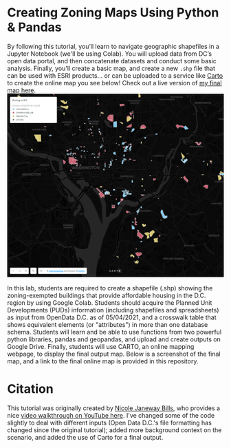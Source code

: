 # Creating Zoning Maps Using Python & Pandas
By following this tutorial, you’ll learn to navigate geographic shapefiles in a Jupyter Notebook (we'll be using Colab). You will upload data from DC’s open data portal, and then concatenate datasets and conduct some basic analysis. Finally, you'll create a basic map, and create a new `.shp` file that can be used with ESRI products... or can be uploaded to a service like [Carto](https://www.carto.com/) to create the online map you see below! Check out a live version of [my final map here](https://shadrock.carto.com/builder/df4c5d9f-1c1e-4df4-bb15-42681ba14aac/embed?state=%7B%22map%22%3A%7B%22ne%22%3A%5B38.838460360929645%2C-77.21660658717157%5D%2C%22sw%22%3A%5B39.03127554305828%2C-76.8502812087536%5D%2C%22center%22%3A%5B38.93493348047009%2C-77.03344389796258%5D%2C%22zoom%22%3A12%7D%7D).  
![Zoning D.C.](image/Zoning_Map_Final.PNG)

In this lab, students are required to create a shapefile (.shp) showing the zoning-exempted buildings that provide affordable housing in the D.C. region by using Google Colab. Students should acquire the Planned Unit Developments (PUDs) information (including shapefiles and spreadsheets) as input from OpenData D.C. as of 05/04/2021, and a crosswalk table that shows equivalent elements (or "attributes") in more than one database schema. Students will learn and be able to use functions from two powerful python libraries, pandas and geopandas, and upload and create outputs on Google Drive. Finally, students will use CARTO, an online mapping webpage, to display the final output map. Below is a screenshot of the final map, and a link to the final online map is provided in this repository. 

# Citation
This tutorial was originally created by [Nicole Janeway Bills](https://twitter.com/nicole_janeway), who provides a nice [video walkthrough on YouTube here](https://www.youtube.com/watch?v=b9G2T4CPYVM&feature=emb_logo). I've changed some of the code slightly to deal with different inputs (Open Data D.C.'s file formatting has changed since the original tutorial); added more background context on the scenario, and added the use of Carto for a final output.
